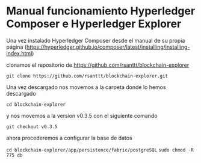 # Manual funcionamiento Hyperledger Composer e Hyperledger Explorer

Una vez instalado Hyperledger Composer desde el manual de su propia página 
(https://hyperledger.github.io/composer/latest/installing/installing-index.html)

clonamos el repositorio de https://github.com/rsanttt/blockchain-explorer

`git clone https://github.com/rsanttt/blockchain-explorer.git`

Una vez descargado nos movemos a la carpeta donde lo hemos descargado

`cd blockchain-explorer`

y nos movemos a la version v0.3.5 con el siguiente comando

`git checkout v0.3.5`

ahora procederemos a configurar la base de datos

`cd blockchain-explorer/app/persistence/fabric/postgreSQL`
`sudo chmod -R 775 db`
